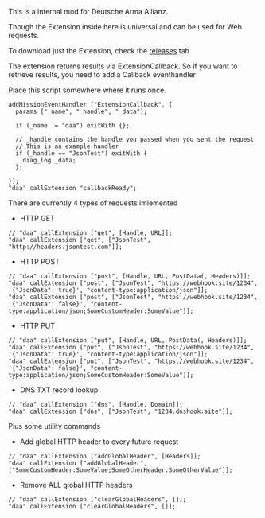 This is a internal mod for Deutsche Arma Allianz.

Though the Extension inside here is universal and can be used for Web requests.

To download just the Extension, check the [releases](https://github.com/dedmen/DAA_Mod/releases) tab.


The extension returns results via ExtensionCallback.
So if you want to retrieve results, you need to add a Callback eventhandler

Place this script somewhere where it runs once.

```sqf
addMissionEventHandler ["ExtensionCallback", {
  params ["_name", "_handle", "_data"];

  if (_name != "daa") exitWith {};

  // _handle contains the handle you passed when you sent the request
  // This is an example handler
  if (_handle == "JsonTest") exitWith {
    diag_log _data;
  };

}];
"daa" callExtension "callbackReady";
```

There are currently 4 types of requests imlemented

- HTTP GET
```sqf
// "daa" callExtension ["get", [Handle, URL]];
"daa" callExtension ["get", ["JsonTest", "http://headers.jsontest.com"]];
```
- HTTP POST
```sqf
// "daa" callExtension ["post", [Handle, URL, PostData(, Headers)]];
"daa" callExtension ["post", ["JsonTest", "https://webhook.site/1234", '{"JsonData": true}', "content-type:application/json"]];
"daa" callExtension ["post", ["JsonTest", "https://webhook.site/1234", '{"JsonData": false}', "content-type:application/json;SomeCustomHeader:SomeValue"]];
```
- HTTP PUT
```sqf
// "daa" callExtension ["put", [Handle, URL, PostData(, Headers)]];
"daa" callExtension ["put", ["JsonTest", "https://webhook.site/1234", '{"JsonData": true}', "content-type:application/json"]];
"daa" callExtension ["put", ["JsonTest", "https://webhook.site/1234", '{"JsonData": false}', "content-type:application/json;SomeCustomHeader:SomeValue"]];
```
- DNS TXT record lookup
```sqf
// "daa" callExtension ["dns", [Handle, Domain]];
"daa" callExtension ["dns", ["JsonTest", "1234.dnshook.site"]];
```

Plus some utility commands

- Add global HTTP header to every future request
```sqf
// "daa" callExtension ["addGlobalHeader", [Headers]];
"daa" callExtension ["addGlobalHeader", ["SomeCustomHeader:SomeValue;SomeOtherHeader:SomeOtherValue"]];
```

- Remove ALL global HTTP headers
```sqf
// "daa" callExtension ["clearGlobalHeaders", []];
"daa" callExtension ["clearGlobalHeaders", []];
```

